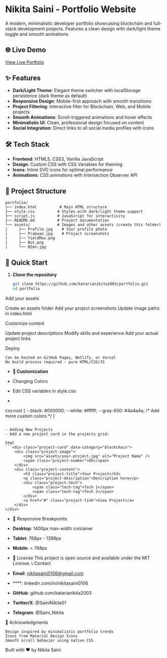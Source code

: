 # Nikita Saini - Portfolio Website

A modern, minimalistic developer portfolio showcasing blockchain and full-stack development projects. Features a clean design with dark/light theme toggle and smooth animations.

## 🌐 Live Demo
[View Live Portfolio](#) <!-- Add your deployed URL here -->

## ✨ Features

- **Dark/Light Theme**: Elegant theme switcher with localStorage persistence (dark theme as default)
- **Responsive Design**: Mobile-first approach with smooth transitions
- **Project Filtering**: Interactive filter for Blockchain, Web, and Mobile projects
- **Smooth Animations**: Scroll-triggered animations and hover effects
- **Minimalistic UI**: Clean, professional design focused on content
- **Social Integration**: Direct links to all social media profiles with icons

## 🛠️ Tech Stack

- **Frontend**: HTML5, CSS3, Vanilla JavaScript
- **Design**: Custom CSS with CSS Variables for theming
- **Icons**: Inline SVG icons for optimal performance
- **Animations**: CSS animations with Intersection Observer API

## 📁 Project Structure
```
portfolio/
├── index.html          # Main HTML structure
├── style.css          # Styles with dark/light theme support
├── script.js          # JavaScript for interactivity
├── README.md          # Project documentation
└── assets/            # Images and other assets (create this folder)
|     ├── Profile.jpg    # Your profile photo
|     ├── Pramaan.jpg    # Project screenshots
|     ├── YieldMax.png
|     ├── Bot.png
|     └── BZen.jpg
```

## 🚀 Quick Start

1. **Clone the repository**
   ```bash
   git clone https://github.com/katarianikita2003/portfolio.git
   cd portfolio
   ```

Add your assets

Create an assets folder
Add your project screenshots
Update image paths in index.html


Customize content

Update project descriptions
Modify skills and experience
Add your actual project links


Deploy
```
Can be hosted on GitHub Pages, Netlify, or Vercel
No build process required - pure HTML/CSS/JS
```


- **🎨 Customization**

- Changing Colors
- Edit CSS variables in style.css:
- ```
css:root {
    --black: #000000;
    --white: #ffffff;
    --gray-600: #4a4a4a;
    /* Add more custom colors */
}
```

- Adding New Projects
- Add a new project card in the projects grid:

html
```<div class="project-card" data-category="blockchain">
    <div class="project-image">
        <img src="assets/your-project.jpg" alt="Project Name" />
        <span class="project-number">05</span>
    </div>
    <div class="project-content">
        <h3 class="project-title">Your Project</h3>
        <p class="project-description">Description here</p>
        <div class="project-tech">
            <span class="tech-tag">Tech 1</span>
            <span class="tech-tag">Tech 2</span>
        </div>
        <a href="#" class="project-link">View Project</a>
    </div>
</div>
```
- 📱 Responsive Breakpoints

- **Desktop**: 1400px max-width container
- **Tablet**: 768px - 1399px
- **Mobile**: < 768px


- 📄 License
This project is open source and available under the MIT License.
📞 Contact
- **Email**: nikitasaini0106@gmail.com

- ****: linkedin.com/in/nikitasaini0106

- **GitHub**: github.com/katarianikita2003

- **Twitter/X**: @SainiNikita01

- **Telegram**: @Saini_Nikita

🙏 Acknowledgments
```
Design inspired by minimalistic portfolio trends
Icons from Material Design Icons
Smooth scroll behavior using native CSS
```

Built with ❤️ by Nikita Saini